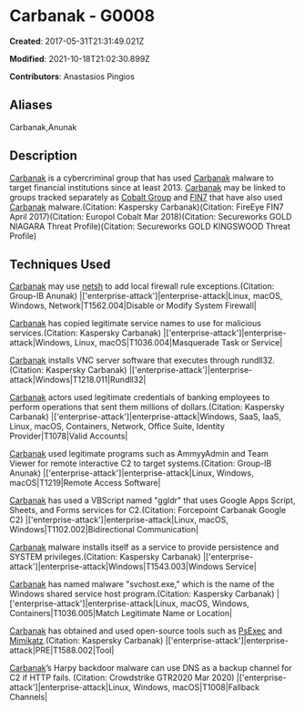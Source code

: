 # Carbanak - G0008

**Created**: 2017-05-31T21:31:49.021Z

**Modified**: 2021-10-18T21:02:30.899Z

**Contributors**: Anastasios Pingios

## Aliases

Carbanak,Anunak

## Description

[Carbanak](https://attack.mitre.org/groups/G0008) is a cybercriminal group that has used [Carbanak](https://attack.mitre.org/software/S0030) malware to target financial institutions since at least 2013. [Carbanak](https://attack.mitre.org/groups/G0008) may be linked to groups tracked separately as [Cobalt Group](https://attack.mitre.org/groups/G0080) and [FIN7](https://attack.mitre.org/groups/G0046) that have also used [Carbanak](https://attack.mitre.org/software/S0030) malware.(Citation: Kaspersky Carbanak)(Citation: FireEye FIN7 April 2017)(Citation: Europol Cobalt Mar 2018)(Citation: Secureworks GOLD NIAGARA Threat Profile)(Citation: Secureworks GOLD KINGSWOOD Threat Profile)

## Techniques Used


[Carbanak](https://attack.mitre.org/groups/G0008) may use [netsh](https://attack.mitre.org/software/S0108) to add local firewall rule exceptions.(Citation: Group-IB Anunak)
|['enterprise-attack']|enterprise-attack|Linux, macOS, Windows, Network|T1562.004|Disable or Modify System Firewall|


[Carbanak](https://attack.mitre.org/groups/G0008) has copied legitimate service names to use for malicious services.(Citation: Kaspersky Carbanak)
|['enterprise-attack']|enterprise-attack|Windows, Linux, macOS|T1036.004|Masquerade Task or Service|


[Carbanak](https://attack.mitre.org/groups/G0008) installs VNC server software that executes through rundll32.(Citation: Kaspersky Carbanak)
|['enterprise-attack']|enterprise-attack|Windows|T1218.011|Rundll32|


[Carbanak](https://attack.mitre.org/groups/G0008) actors used legitimate credentials of banking employees to perform operations that sent them millions of dollars.(Citation: Kaspersky Carbanak)
|['enterprise-attack']|enterprise-attack|Windows, SaaS, IaaS, Linux, macOS, Containers, Network, Office Suite, Identity Provider|T1078|Valid Accounts|


[Carbanak](https://attack.mitre.org/groups/G0008) used legitimate programs such as AmmyyAdmin and Team Viewer for remote interactive C2 to target systems.(Citation: Group-IB Anunak)
|['enterprise-attack']|enterprise-attack|Linux, Windows, macOS|T1219|Remote Access Software|


[Carbanak](https://attack.mitre.org/groups/G0008) has used a VBScript named "ggldr" that uses Google Apps Script, Sheets, and Forms services for C2.(Citation: Forcepoint Carbanak Google C2)
|['enterprise-attack']|enterprise-attack|Linux, macOS, Windows|T1102.002|Bidirectional Communication|


[Carbanak](https://attack.mitre.org/groups/G0008) malware installs itself as a service to provide persistence and SYSTEM privileges.(Citation: Kaspersky Carbanak)
|['enterprise-attack']|enterprise-attack|Windows|T1543.003|Windows Service|


[Carbanak](https://attack.mitre.org/groups/G0008) has named malware "svchost.exe," which is the name of the Windows shared service host program.(Citation: Kaspersky Carbanak)
|['enterprise-attack']|enterprise-attack|Linux, macOS, Windows, Containers|T1036.005|Match Legitimate Name or Location|


[Carbanak](https://attack.mitre.org/groups/G0008) has obtained and used open-source tools such as [PsExec](https://attack.mitre.org/software/S0029) and [Mimikatz](https://attack.mitre.org/software/S0002).(Citation: Kaspersky Carbanak)
|['enterprise-attack']|enterprise-attack|PRE|T1588.002|Tool|


[Carbanak](https://attack.mitre.org/groups/G0008)’s Harpy backdoor malware can use DNS as a backup channel for C2 if HTTP fails. (Citation: Crowdstrike GTR2020 Mar 2020)
|['enterprise-attack']|enterprise-attack|Linux, Windows, macOS|T1008|Fallback Channels|

